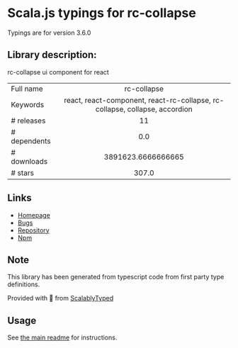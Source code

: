 
# Scala.js typings for rc-collapse

Typings are for version 3.6.0

## Library description:
rc-collapse ui component for react

|                    |                 |
| ------------------ | :-------------: |
| Full name          | rc-collapse |
| Keywords           | react, react-component, react-rc-collapse, rc-collapse, collapse, accordion |
| # releases         | 11 |
| # dependents       | 0.0 |
| # downloads        | 3891623.6666666665 |
| # stars            | 307.0 |

## Links
- [Homepage](http://github.com/react-component/collapse)
- [Bugs](http://github.com/react-component/collapse/issues)
- [Repository](https://github.com/react-component/collapse)
- [Npm](https://www.npmjs.com/package/rc-collapse)
    


## Note
This library has been generated from typescript code from first party type definitions.

Provided with :purple_heart: from [ScalablyTyped](https://github.com/oyvindberg/ScalablyTyped)

## Usage
See [the main readme](../../readme.md) for instructions.


